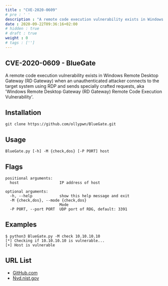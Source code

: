 ```yaml
---
title : "CVE-2020-0609"
# pre : ' '
description : "A remote code execution vulnerability exists in Windows Remote Desktop Gateway (RD Gateway) when an unauthenticated attacker connects to the target system using RDP and sends specially crafted requests, aka 'Windows Remote Desktop Gateway (RD Gateway) Remote Code Execution Vulnerability'."
date : 2020-09-22T09:36:16+02:00
# hidden : true
# draft : true
weight : 0
# tags : ['']
---
```


## CVE-2020-0609 - BlueGate

A remote code execution vulnerability exists in Windows Remote Desktop Gateway (RD Gateway) when an unauthenticated attacker connects to the target system using RDP and sends specially crafted requests, aka 'Windows Remote Desktop Gateway (RD Gateway) Remote Code Execution Vulnerability'.

## Installation

```plain
git clone https://github.com/ollypwn/BlueGate.git
```

## Usage

```plain
BlueGate.py [-h] -M {check,dos} [-P PORT] host
```

## Flags

```plain
positional arguments:
  host                  IP address of host

optional arguments:
  -h, --help            show this help message and exit
  -M {check,dos}, --mode {check,dos}
                        Mode
  -P PORT, --port PORT  UDP port of RDG, default: 3391
```

## Examples

```plain
$ python3 BlueGate.py -M check 10.10.10.10
[*] Checking if 10.10.10.10 is vulnerable...
[+] Host is vulnerable
```

## URL List

* [GitHub.com](https://github.com/ollypwn/BlueGate)
* [Nvd.nist.gov](https://nvd.nist.gov/vuln/detail/CVE-2020-0609)
